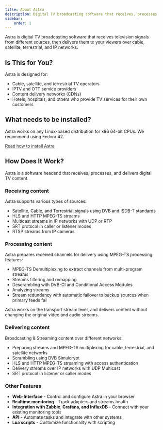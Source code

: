 ```yaml
---
title: About Astra
description: Digital TV broadcasting software that receives, processes, and delivers television signals over cable, satellite, terrestrial, and IP networks
sidebar:
    order: 1
---
```


Astra is digital TV broadcasting software that receives television signals from different sources, then delivers them to your viewers over cable, satellite, terrestrial, and IP networks.

## Is This for You?

Astra is designed for:

- Cable, satellite, and terrestrial TV operators
- IPTV and OTT service providers
- Content delivery networks (CDNs)
- Hotels, hospitals, and others who provide TV services for their own customers

## What needs to be installed?

Astra works on any Linux-based distribution for x86 64-bit CPUs. We recommend using Fedora 42.

[Read how to install Astra](/en/astra/getting-started/install/)

## How Does It Work?

Astra is a software headend that receives, processes, and delivers digital TV content.

### Receiving content

Astra supports various types of sources:

- Satellite, Cable, and Terrestrial signals using DVB and ISDB-T standards
- HLS and HTTP MPEG-TS streams
- Multicast streams in IP networks with UDP or RTP
- SRT protocol in caller or listener modes
- RTSP streams from IP cameras

### Processing content

Astra prepares received channels for delivery using MPEG-TS processing features:

- MPEG-TS Demultiplexing to extract channels from multi-program streams
- Streams filtering and remapping
- Descrambling with DVB-CI and Conditional Access Modules
- Analyzing streams
- Stream redundancy with automatic failover to backup sources when primary feeds fail

Astra works on the transport stream level, and delivers content without changing the original video and audio streams.

### Delivering content

Broadcasting & Streaming content over different networks:

- Preparing streams and MPEG-TS multiplexing for cable, terrestrial, and satellite networks
- Scrambling using DVB Simulcrypt
- HLS and HTTP MPEG-TS streaming with access authentication
- Delivery streams over IP networks with UDP Multicast
- SRT protocol in listener or caller modes

### Other Features

- **Web-Interface** - Control and configure Astra in your browser
- **Realtime monitoring** - Track adapters and streams health
- **Integration with Zabbix, Grafana, and InfluxDB** - Connect with your existing monitoring tools
- **API** - Automate tasks and integrate with other systems
- **Lua scripts** - Customize functionality with scripting
